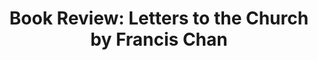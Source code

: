 ---
layout: book
categories: [review]
title: 'Book Review: Letters to the Church by Francis Chan'
book_title: "Letters to the Church"
book_author: Francis Chan
book_published: 2018
rating: 5
image: /images/letters-to-the-church.jpg
book_url: https://www.goodreads.com/book/show/39975223-letters-to-the-church
---